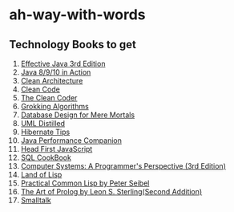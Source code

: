 # ah-way-with-words

## Technology Books to get
1. [Effective Java 3rd Edition](http://www.amazon.com/dp/0321356683/?tag=javamysqlanta-20)
2. [Java 8/9/10 in Action]()
3. [Clean Architecture](http://aax-us-east.amazon-adsystem.com/x/c/QiN3P8aEtvuspKUKKWJIl0QAAAFhEYQFlAEAAAFKAXxrN3E/https://assoc-redirect.amazon.com/g/r/https://www.amazon.com/Clean-Architecture-Craftsmans-Software-Structure/dp/0134494164/ref=as_at?creativeASIN=0134494164&linkCode=w61&imprToken=iV-VWYtiFdkY3Gzdi0E9Gg&slotNum=2&tag=javamysqlanta-20)
4. [Clean Code](http://javarevisited.blogspot.sg/2017/10/clean-code-by-uncle-bob-book-review.html)
5. [The Clean Coder](http://www.java67.com/2015/03/10-books-every-programmer-and-software-engineer-read.html)
6. [Grokking Algorithms](http://aax-us-east.amazon-adsystem.com/x/c/QiN3P8aEtvuspKUKKWJIl0QAAAFhEYQFlAEAAAFKAXxrN3E/https://assoc-redirect.amazon.com/g/r/https://www.amazon.com/Grokking-Algorithms-illustrated-programmers-curious/dp/1617292230/ref=as_at?creativeASIN=1617292230&linkCode=w61&imprToken=iV-VWYtiFdkY3Gzdi0E9Gg&slotNum=3&tag=javamysqlanta-20)
7. [Database Design for Mere Mortals](https://www.amazon.com/Database-Design-Mere-Mortals-Hands/dp/0201752840?tag=javamysqlanta-20)
8. [UML Distilled](https://www.amazon.com/UML-Distilled-Standard-Modeling-Language/dp/0321193687?tag=javamysqlanta-20)
9. [Hibernate Tips](https://www.amazon.com/Hibernate-Tips-solutions-common-problems-ebook/dp/B06XXGYZHS?tag=javamysqlanta-20)
10. [Java Performance Companion](https://www.amazon.com/Java-Performance-Companion-Charlie-Hunt/dp/0133796825?tag=javamysqlanta-20)
11. [Head First JavaScript](https://www.amazon.com/Head-First-JavaScript-Programming-Brain-Friendly/dp/144934013X?tag=javamysqlanta-20)
12. [SQL CookBook](https://www.amazon.com/SQL-Cookbook-Solutions-Techniques-Developers/dp/0596009763?tag=javamysqlanta-20)
13. [Computer Systems: A Programmer's Perspective (3rd Edition)](https://www.amazon.com/Computer-Systems-Programmers-Perspective-3rd/dp/013409266X)
14. [Land of Lisp](https://www.amazon.com/Land-Lisp-Learn-Program-Game/dp/1593272812/ref=sr_1_1?s=books&ie=UTF8&qid=1529939965&sr=1-1&keywords=Land+of+Lisp)
15. [Practical Common Lisp by Peter Seibel]()
16. [The Art of Prolog by Leon S. Sterling(Second Addition)]()
17. [Smalltalk]()